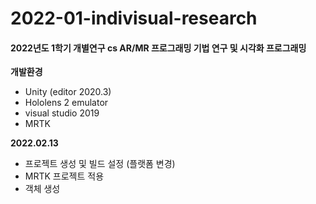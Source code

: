 # 2022-01-indivisual-research
#### **2022년도 1학기 개별연구 cs AR/MR 프로그래밍 기법 연구 및 시각화 프로그래밍**

**개발환경**
- Unity (editor 2020.3)
- Hololens 2 emulator
- visual studio 2019
- MRTK

**2022.02.13**

- 프로젝트 생성 및 빌드 설정 (플랫폼 변경)
- MRTK 프로젝트 적용
- 객체 생성

  

